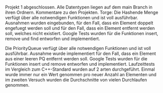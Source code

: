 Projekt 1 abgeschlossen. Alle Datentypen liegen auf dem main Branch in ihren Ordnern.
Kommentare zu den Projekten.
Torge:
Die Hashende Menge verfügt über alle notwendigen Funktionen und ist voll ausführbar. Ausnahmen wurden eingebunden, für den Fall, dass ein Element doppelt engefuegt werden soll und für den Fall, dass ein Element entfernt werden soll, welches nicht existiert.
Google Tests wurden für die Funktionen insert, remove und find entworfen und implementiert.

Die PriorityQueue verfügt über alle notwendigen Funktionen und ist voll ausführbar. Ausnahme wurde implementiert für den Fall, dass ein Element aus einer leeren PQ entfernt werden soll.
Google Tests wurden für die Funktionen insert und remove entworfen und implementiert.
Laufzeittests im Vergleich zum C++-Standard wurden auf 2 arten durchgeführt. Einmal wurde immer nur ein Wert genommen pro neuer Anzahl an Elementen und im zweiten Versuch wurden die Durchschnitte von vielen Durchlaufen genommen. 